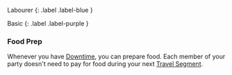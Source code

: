 
Labourer
{: .label .label-blue }

Basic
{: .label .label-purple }
### Food Prep
Whenever you have [Downtime](Game/Telling-The-Story#Downtime), you can prepare food. Each member of your party doesn't need to pay for food during your next [Travel Segment](Telling-The-Story#Travel%20Segment).